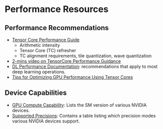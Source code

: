 # Performance Resources

## Performance Recommendations
* [Tensor Core Performance Guide](https://developer.download.nvidia.com/video/gputechconf/gtc/2019/presentation/s9926-tensor-core-performance-the-ultimate-guide.pdf)
  * Arithmetic intensity
  * Tensor Core (TC) refresher
  * TC alignment requirements, tile quantization, wave quantization
* [2-mins video on TensorCore Performance Guidance](https://youtu.be/i8-Jw48Cp8w)
* [DL Performance Documentation](https://docs.nvidia.com/deeplearning/performance/index.html): recommendations that apply to most deep learning operations.
* [Tips for Optimizing GPU Performance Using Tensor Cores](https://developer.nvidia.com/blog/optimizing-gpu-performance-tensor-cores/)

## Device Capabilities

* [GPU Compute Capability](https://developer.nvidia.com/cuda-gpus): Lists the SM version of various NVIDIA devices.
* [Supported Precisions](https://docs.nvidia.com/deeplearning/tensorrt/support-matrix/index.html#hardware-precision-matrix):
Contains a table listing which precision modes various NVIDIA devices support.

